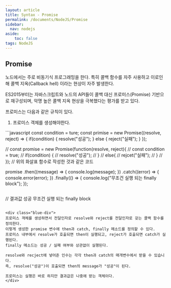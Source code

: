 ```yaml
---
layout: article
title: Syntax - Promise
permalink: /documents/NodeJS/Promise
sidebar:
  nav: nodejs
aside:
    toc: false
tags: NodeJS 
---
```


## Promise
<div class="blue-div">
노드에서는 주로 비동기식 프로그래밍을 한다. 특히 콜백 함수를 자주 사용하고 이로인해 콜백 지옥(Callback hell) 이라는 현상이 자주 발생한다.

ES2015부터는 자바스크립트와 노드의 API들이 콜백 대신 프로미스(Promise) 기반으로 재구성되며, 악명 높은 콜백 지옥 현상을 극복했다는 평가를 받고 있다.

프로미스는 다음과 같은 규칙이 있다.
1. 프로미스 객체를 생성해야한다.
</div>
```javascript
const condition = ture;
const primise = new Promise((resolve, reject) => {
    if(condition) {
        resolve("성공");
    }
    else {
        reject("실패");
    }
});

// const promise = new Promise(function(resolve, reject){
//     const condition = true;
//     if(condition) {
//         resolve("성공");
//     }
//     else{
//         rejcet("실패");
//     }
// });
// 위의 화살표 함수로 작성한 것과 같은 코드

promise
  .then((message) => {
    console.log(message);
  })
  .catch((error) => {
    console.error(error);
  })
  .finally(() => {
    console.log("무조건 실행 되는 finally block");
  });
```
```
// 결과값
성공
무조건 실행 되는 finally block
```

<div class="blue-div">
프로미스 객체를 생성하면서 전달인자로 resolve와 reject를 전달인자로 갖는 콜백 함수를 정의한다.
이렇게 생성한 promise 변수에 then과 catch, finally 메소드를 정의할 수 있다.
프로미스 내부에서 resolve가 호출되면 then이 실행되고, reject가 호출되면 catch가 실행된다.
finally 메소드는 성공 / 실패 여부와 상관없이 실행된다.

resolve와 recject에 넣어준 인수는 각각 then과 catch의 매개변수에서 받을 수 있습니다.
즉, resolve("성공")이 호출되면 then의 message가 "성공"이 된다.

프로미스는 실행은 바로 하지만 결과값은 나중에 받는 객체이다.
</div>





